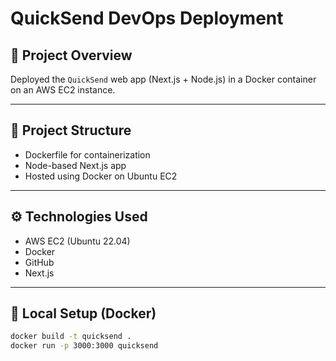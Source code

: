 # QuickSend DevOps Deployment

## 🚀 Project Overview
Deployed the `QuickSend` web app (Next.js + Node.js) in a Docker container on an AWS EC2 instance.

---

## 📁 Project Structure
- Dockerfile for containerization
- Node-based Next.js app
- Hosted using Docker on Ubuntu EC2

---

## ⚙️ Technologies Used
- AWS EC2 (Ubuntu 22.04)
- Docker
- GitHub
- Next.js

---

## 🐳 Local Setup (Docker)
```bash
docker build -t quicksend .
docker run -p 3000:3000 quicksend
